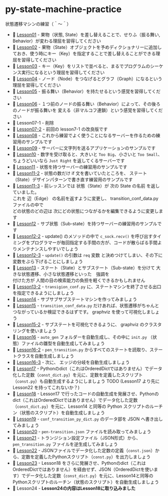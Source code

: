 # py-state-machine-practice

状態遷移マシンの練習（＾～＾）

* 📖 [Lesson01](./lesson01) - 果物（状態, State）を差し替えることで、せりふ（振る舞い, Behavior）が変わる理屈を習得してください
* 📖 [Lesson02](./lesson02) - 果物（State）オブジェクトを予めディクショナリーに追加しておき、使う時にキー（Key）を指定することで差し替えることができる理屈を習得してください
* 📖 [Lesson03](./lesson03) - キー（Key）をリストで並べると、まるでプログラムのシーケンス実行になるという理屈を習得してください
* 📖 [Lesson04](./lesson04) - ノード（Node）をつなげるとグラフ（Graph）になるという理屈を習得してください
* 📖 [Lesson05](./lesson05) - 振る舞い（Behavior）を持たせるという感覚を習得してください
* 📖 [Lesson06](./lesson06) - １つ前のノードの振る舞い（Behavior）によって、その後ろのノードが振る舞いを 変える（非マルコフ連鎖）という感覚を習得してください
* 📖 Lesson07-1 - 削除
* 📖 [Lesson07-2](./lesson07n2) - 前回の lesson7-1 の改良版です
* 📖 [Lesson08](./lesson08) - これから練習でよく使うことになるサーバーを作るための練習用のサンプルです
* 📖 [Lesson09](./lesson09) - サーバーに文字列を送るアプリケーションのサンプルです
* 📖 [Lesson10](./lesson10) - 数字を受け取ると、大きいと `Too Big`、小さいと `Too Small`、 ちょうどいいなら `Just Right` を返してくるサーバーです
* 📖 [Lesson11](./lesson11) - 状態を持つサーバーの練習用のサンプルです
* 📖 [Lesson11-2](./lesson11n2) - 状態の数だけ if 文を書いていたところを、 ステート（State）デザインパターンで書き直す練習用のサンプルです
* 📖 [Lesson11-3](./lesson11n3) - 前レッスンでは 状態（State）が 次の State の名前 を返していました。  
  これを 辺（Edge） の名前を返すように変更し、 transition_conf_data.py ファイルの中で  
  どの状態のどの辺は 次にどの状態につながるかを編集できるように変更します
* 📖 [Lesson12](./lesson12) - サブ状態（Sub-state）を持つサーバーの練習用のサンプルです
* 📖 [Lesson12-2](./lesson12n2) - update() のメソッドの中で `c_sock.recv()` を呼び出すタイミングをプログラマーが毎回指定する手間の方が、コードが散らばる手間よりメンテナンスしやすいでしょう
* 📖 [Lesson12-3](./lesson12n3) - `update()` の引数は `req` 変数 と決めつけてしまい、その下に変数をぶら下げることにしましょう
* 📖 [Lesson13](./lesson13) - ステート（State）とサブステート（Sub-state）を分けて 大きな状態遷移、小さな状態遷移といった　強調を  
  付けた方が 人間の目の検索能力の負担を軽くできるかもしれません
* 📖 [Lesson13-2](./lesson13n2) - `transigion_conf.py` に、ステートマシンを終了させる出口を指定できるようにしましょう
* 📖 [Lesson14](./lesson14) - サブサブサブステートマシンを作ってみましょう
* 📖 [Lesson15](./lesson15) - `transition_conf_data.py` だけあれば、状態遷移がちゃんとつながっているか検証できるはずです。 graphviz を使って可視化しましょう
* 📖 [Lesson15-2](./lesson15n2) - サブステートを可視化できるように、 graphviz のクラスタリングを使いましょう
* 📖 [Lesson16](./lesson16) - `auto_gen` フォルダーを自動生成し、その中に `init.py` （状態）ファイルの雛型を自動生成してみましょう
* 📖 [Lesson16-2](./lesson16n2) - `pen_transition.py` からすべてのステートを読取り、ステートクラスを自動生成しましょう
* 📖 [Lesson16-3](./lesson16n3) - 次に、 エッジの分岐を自動生成しましょう
* 📖 [Lesson17](./lesson17) - Pythonのdict（これはOrderedDictではありません）でデータ化した定数（`const_dict.py`）を元に、定数を定義したスクリプト（`const.py`）も自動生成するようにしましょう TODO (Lesson17 より先に Lesson22 を持ってこれないか？)
* 📖 [Lesson18](./lesson18) - Lesson17 で行ったコードの自動生成を発展させ、Pythonのdict（これはOrderedDictではありません）でデータ化した定数（`const_dict.py`）を元に、Lesson14 と同等の Python スクリプトのルーチン（状態のスクリプト）を自動生成しましょう
* 📖 [Lesson19](./lesson19) - `conf_transition_py_dict.py` のデータ部を JSON へ書き出してみましょう
* 📖 [Lesson20](./lesson20) - `pen-transition.json` ファイルを読み取ってみましょう
* 📖 [Lesson21](./lesson21) - トランジション設定ファイル（JSON形式）から、 `pen_transition.py` ファイルを逆生成してみましょう
* 📖 [Lesson22](./lesson22) - JSONファイルでデータ化した定数の定義（`const.json`）から、定数を定義したPythonスクリプト（`const.py`）を出力しましょう
* 📖 [Lesson23](./lesson23) - Lesson18 をさらに発展させ、Pythonのdict（これはOrderedDictではありません）を経由せず、JSON（OrderedDictを使います）でデータ化した定数（`const_dict.py`）を元に、Lesson14と同等のPythonスクリプトのルーチン（状態のスクリプト）を自動生成しましょう
* 📖 Lesson24 - **Lesson24の内容はLesson18に取り込みました**
